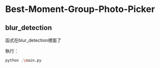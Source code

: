 # Best-Moment-Group-Photo-Picker

## blur_detection

函式在blur_detection裡面了

執行：

```bash
python .\main.py

